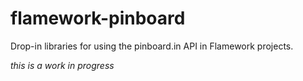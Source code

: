 flamework-pinboard
==

Drop-in libraries for using the pinboard.in API in Flamework projects.

_this is a work in progress_
